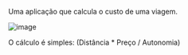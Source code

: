 Uma aplicação que calcula o custo de uma viagem.
















![image](https://github.com/Luuukk/Custo-Viagem/assets/100391050/a379e6f2-a168-4531-925d-3f6c85e970b8)


















O cálculo é simples: (Distância * Preço / Autonomia)
